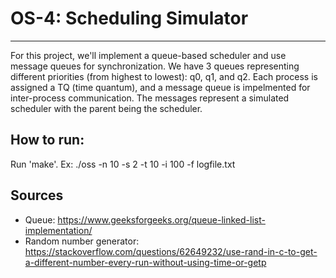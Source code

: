 # OS-4: Scheduling Simulator 
-----------------------------------
For this project, we'll implement a queue-based scheduler and use message queues for synchronization. We have 3 queues representing different priorities (from highest to lowest): q0, q1, and q2. Each process is assigned a TQ (time quantum), and a message queue is impelmented for inter-process communication. The messages represent a simulated scheduler with the parent being the scheduler.  

## How to run: 
Run 'make'. 
	Ex: ./oss -n 10 -s 2 -t 10 -i 100 -f logfile.txt 


## Sources 
- Queue: https://www.geeksforgeeks.org/queue-linked-list-implementation/
- Random number generator: https://stackoverflow.com/questions/62649232/use-rand-in-c-to-get-a-different-number-every-run-without-using-time-or-getp

